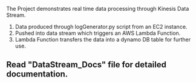 The Project demonstrates real time data processing through Kinesis Data Stream.
1. Data produced through logGenerator.py script from an EC2 instance.
2. Pushed into data stream which triggers an AWS Lambda Function.
3. Lambda Function transfers the data into a dynamo DB table for further use.

## Read "DataStream_Docs" file for detailed documentation.